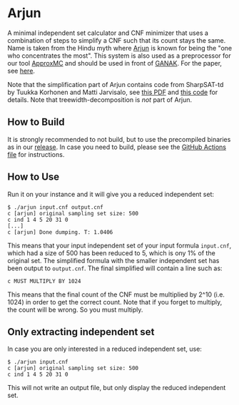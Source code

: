 # Arjun
A minimal independent set calculator and CNF minimizer that uses a combination
of steps to simplify a CNF such that its count stays the same. Name is taken
from the Hindu myth where [Arjun](https://en.wikipedia.org/wiki/Arjuna) is
known for being the "one who concentrates the most". This system is also used
as a preprocessor for our tool
[ApproxMC](https://github.com/meelgroup/ApproxMC) and should be used in front
of [GANAK](https://github.com/meelgroup/ganak). For the paper, see
[here](http://www.msoos.org/wordpress/wp-content/uploads/2022/08/arjun.pdf).

Note that the simplification part of Arjun contains code from SharpSAT-td by
Tuukka Korhonen and Matti Jarvisalo, see [this
PDF](https://raw.githubusercontent.com/Laakeri/sharpsat-td/main/description.pdf)
and [this code](https://github.com/Laakeri/sharpsat-td) for details. Note that
treewidth-decomposition is _not_ part of Arjun.

## How to Build
It is strongly recommended to not build, but to use the precompiled
binaries as in our [release](https://github.com/meelgroup/arjun/releases).
In case you need to build, please see the [GitHub Actions
file](https://github.com/meelgroup/arjun/actions) for instructions.


## How to Use
Run it on your instance and it will give you a reduced independent set:

```plain
$ ./arjun input.cnf output.cnf
c [arjun] original sampling set size: 500
c ind 1 4 5 20 31 0
[...]
c [arjun] Done dumping. T: 1.0406
```
This means that your input independent set of your input formula `input.cnf`,
which had a size of 500 has been reduced to 5, which is ony 1% of the original
set. The simplified formula with the smaller independent set has been output to
`output.cnf`. The final simplified will contain a line such as:
```plain
c MUST MULTIPLY BY 1024
```

This means that the final count of the CNF must be multiplied by 2^10 (i.e.
1024) in order to get the correct count. Note that if you forget to multiply,
the count will be wrong. So you must multiply.

## Only extracting independent set
In case you are only interested in a reduced independent set, use:
```plain
$ ./arjun input.cnf
c [arjun] original sampling set size: 500
c ind 1 4 5 20 31 0
```

This will not write an output file, but only display the reduced independent set.
